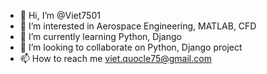 - 👋 Hi, I’m @Viet7501
- 👀 I’m interested in Aerospace Engineering, MATLAB, CFD
- 🌱 I’m currently learning Python, Django
- 💞️ I’m looking to collaborate on Python, Django project
- 📫 How to reach me viet.quocle75@gmail.com

<!---
Viet7501/Viet7501 is a ✨ special ✨ repository because its `README.md` (this file) appears on your GitHub profile.
You can click the Preview link to take a look at your changes.
--->
